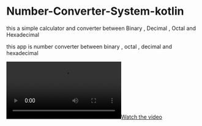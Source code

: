 # Number-Converter-System-kotlin
this a simple calculator and converter between Binary , Decimal , Octal and Hexadecimal 

this app is number converter between binary , octal , decimal and hexadecimal

[![Watch the video](https://user-images.githubusercontent.com/69378912/224987267-bb396fdb-bc2c-4046-8f09-7373c4afae9b.mp4)](https://user-images.githubusercontent.com/69378912/224987267-bb396fdb-bc2c-4046-8f09-7373c4afae9b.mp4)

